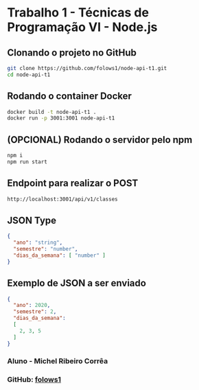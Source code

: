 # Trabalho 1 - Técnicas de Programação VI - Node.js

## Clonando o projeto no GitHub

```bash
git clone https://github.com/folows1/node-api-t1.git
cd node-api-t1
```

## Rodando o container Docker

```bash
docker build -t node-api-t1 .
docker run -p 3001:3001 node-api-t1
```

## (OPCIONAL) Rodando o servidor pelo npm

```bash
npm i
npm run start
```

## Endpoint para realizar o POST

```bash
http://localhost:3001/api/v1/classes
```
## JSON Type

```json
{
  "ano": "string",
  "semestre": "number",
  "dias_da_semana": [ "number" ]
}
```

## Exemplo de JSON a ser enviado

```json
{
  "ano": 2020,
  "semestre": 2,
  "dias_da_semana": 
  [
    2, 3, 5
  ]
}
```


### Aluno - Michel Ribeiro Corrêa
### GitHub: [folows1](https://github.com/folows1)